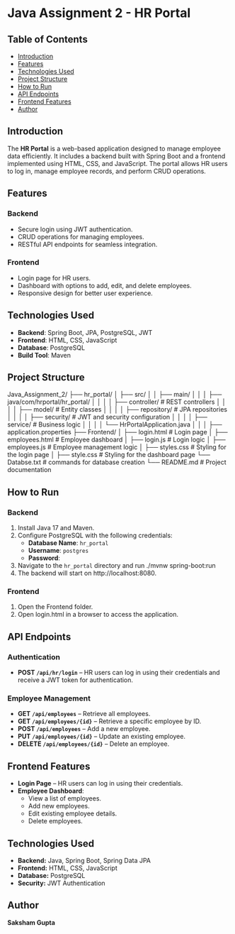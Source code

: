 # Java Assignment 2 - HR Portal

## Table of Contents
- [Introduction](#introduction)
- [Features](#features)
- [Technologies Used](#technologies-used)
- [Project Structure](#project-structure)
- [How to Run](#how-to-run)
- [API Endpoints](#api-endpoints)
- [Frontend Features](#frontend-features)
- [Author](#author)

## Introduction
The **HR Portal** is a web-based application designed to manage employee data efficiently. It includes a backend built with Spring Boot and a frontend implemented using HTML, CSS, and JavaScript. The portal allows HR users to log in, manage employee records, and perform CRUD operations.

## Features
### Backend
- Secure login using JWT authentication.
- CRUD operations for managing employees.
- RESTful API endpoints for seamless integration.

### Frontend
- Login page for HR users.
- Dashboard with options to add, edit, and delete employees.
- Responsive design for better user experience.

## Technologies Used
- **Backend**: Spring Boot, JPA, PostgreSQL, JWT
- **Frontend**: HTML, CSS, JavaScript
- **Database**: PostgreSQL
- **Build Tool**: Maven

## Project Structure
Java_Assignment_2/ 
├── hr_portal/ 
│ ├── src/ 
│ │ ├── main/ 
│ │ │ ├── java/com/hrportal/hr_portal/ 
│ │ │ │ ├── controller/ # REST controllers 
│ │ │ │ ├── model/ # Entity classes 
│ │ │ │ ├── repository/ # JPA repositories 
│ │ │ │ ├── security/ # JWT and security configuration 
│ │ │ │ ├── service/ # Business logic 
│ │ │ │ └── HrPortalApplication.java 
│ │ │ ├── application.properties 
├── Frontend/ 
│ ├── login.html # Login page 
│ ├── employees.html # Employee dashboard 
│ ├── login.js # Login logic 
│ ├── employees.js # Employee management logic 
│ ├── styles.css # Styling for the login page
│ ├── style.css # Styling for the dashboard page
└── Databse.txt # commands for database creation
└── README.md # Project documentation

## How to Run
### Backend
1. Install Java 17 and Maven.
2. Configure PostgreSQL with the following credentials:
   - **Database Name**: `hr_portal`
   - **Username**: `postgres`
   - **Password**: 
3. Navigate to the `hr_portal` directory and run
   ./mvnw spring-boot:run
4. The backend will start on http://localhost:8080.

### Frontend
1. Open the Frontend folder.
2. Open login.html in a browser to access the application.

## API Endpoints
### Authentication
- **POST `/api/hr/login`** – HR users can log in using their credentials and receive a JWT token for authentication.

### Employee Management
- **GET `/api/employees`** – Retrieve all employees.
- **GET `/api/employees/{id}`** – Retrieve a specific employee by ID.
- **POST `/api/employees`** – Add a new employee.
- **PUT `/api/employees/{id}`** – Update an existing employee.
- **DELETE `/api/employees/{id}`** – Delete an employee.

## Frontend Features
- **Login Page** – HR users can log in using their credentials.
- **Employee Dashboard**:
  - View a list of employees.
  - Add new employees.
  - Edit existing employee details.
  - Delete employees.

## Technologies Used
- **Backend:** Java, Spring Boot, Spring Data JPA  
- **Frontend:** HTML, CSS, JavaScript  
- **Database:** PostgreSQL  
- **Security:** JWT Authentication  

## Author
**Saksham Gupta**